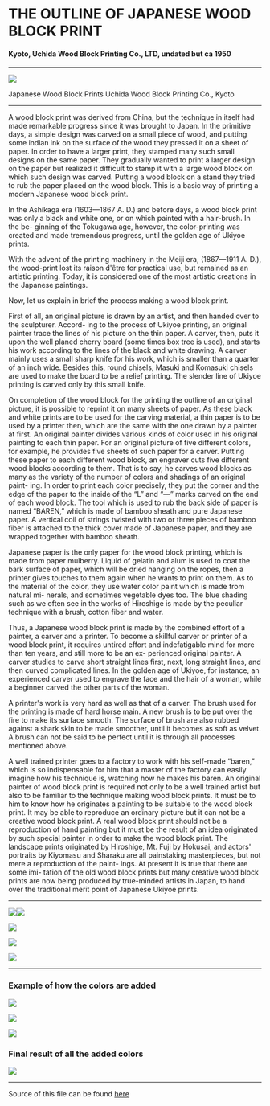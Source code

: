 # THE OUTLINE OF JAPANESE WOOD BLOCK PRINT
#### Kyoto, Uchida Wood Block Printing Co., LTD, undated but ca 1950

---

![](./../../../img/wood_block_prints/uchida_woodblock_prints_cvr-1.jpg)

Japanese Wood Block Prints
Uchida Wood Block Printing Co., Kyoto

---

A wood block print was derived from China, but
the technique in itself had made remarkable progress
since it was brought to Japan. In the primitive days,
a simple design was carved on a small piece of wood,
and putting some indian ink on the surface of the wood
they pressed it on a sheet of paper. In order to have
a larger print, they stamped many such small designs on
the same paper. They gradually wanted to print a larger
design on the paper but realized it difficult to stamp it
with a large wood block on which such design was carved.
Putting a wood block on a stand they tried to rub the
paper placed on the wood block. This is a basic way
of printing a modern Japanese wood block print.

In the Ashikaga era (1603—1867 A. D.) and before
days, a wood block print was only a black and white
one, or on which painted with a hair-brush. In the be-
ginning of the Tokugawa age, however, the color-printing
was created and made tremendous progress, until the
golden age of Ukiyoe prints.

With the advent of the printing machinery in the
Meiji era, (1867—1911 A. D.), the wood-print lost its
raison d'être for practical use, but remained as an artistic
printing. Today, it is considered one of the most artistic
creations in the Japanese paintings.

Now, let us explain in brief the process making
a wood block print.

First of all, an original picture is drawn by an
artist, and then handed over to the sculpturer. Accord-
ing to the process of Ukiyoe printing, an original painter
trace the lines of his picture on the thin paper. A carver,
then, puts it upon the well planed cherry board (some
times box tree is used), and starts his work according
to the lines of the black and white drawing. A carver
mainly uses a small sharp knife for his work, which is
smaller than a quarter of an inch wide. Besides this,
round chisels, Masuki and Komasuki chisels are used
to make the board to be a relief printing. The slender
line of Ukiyoe printing is carved only by this small knife.

On completion of the wood block for the printing
the outline of an original picture, it is possible to reprint
it on many sheets of paper. As these black and
white prints are to be used for the carving material,
a thin paper is to be used by a printer then, which are
the same with the one drawn by a painter at first. An
original painter divides various kinds of color used in
his original painting to each thin paper. For an original
picture of five different colors, for example, he provides
five sheets of such paper for a carver. Putting these
paper to each different wood block, an engraver cuts five
different wood blocks according to them. That is to
say, he carves wood blocks as many as the variety of
the number of colors and shadings of an original paint-
ing. In order to print each color precisely, they put
the corner and the edge of the paper to the inside of
the “L” and “—” marks carved on the end of each
wood block. The tool which is used to rub the back
side of paper is named “BAREN,” which is made of
bamboo sheath and pure Japanese paper. A vertical coil of
strings twisted with two or three pieces of bamboo fiber
is attached to the thick cover made of Japanese paper,
and they are wrapped together with bamboo sheath.

Japanese paper is the only paper for the wood block
printing, which is made from paper mulberry. Liquid
of gelatin and alum is used to coat the bark surface of
paper, which will be dried hanging on the ropes, then a
printer gives touches to them again when he wants to
print on them. As to the material of the color, they
use water color paint which is made from natural mi-
nerals, and sometimes vegetable dyes too. The blue
shading such as we often see in the works of Hiroshige
is made by the peculiar technique with a brush, cotton
fiber and water.

Thus, a Japanese wood block print is made by the
combined effort of a painter, a carver and a printer.
To become a skillful carver or printer of a wood block
print, it requires untired effort and indefatigable mind
for more than ten years, and still more to be an ex-
perienced original painter. A carver studies to carve
short straight lines first, next, long straight lines, and
then curved complicated lines. In the golden age of
Ukiyoe, for instance, an experienced carver used to
engrave the face and the hair of a woman, while a
beginner carved the other parts of the woman.

A printer's work is very hard as well as that of
a carver. The brush used for the printing is made of
hard horse main. A new brush is to be put over the
fire to make its surface smooth. The surface of brush are
also rubbed against a shark skin to be made smoother,
until it becomes as soft as velvet. A brush can not
be said to be perfect until it is through all processes
mentioned above.

A well trained printer goes to a factory to work
with his self-made “baren,” which is so indispensable
for him that a master of the factory can easily imagine
how his technique is, watching how he makes his baren.
An original painter of wood block print is required not
only to be a well trained artist but also to be familiar to
the technique making wood block prints. It must be
to him to know how he originates a painting to be suitable
to the wood block print. It may be able to reproduce
an ordinary picture but it can not be a creative wood
block print. A real wood block print should not be a
reproduction of hand painting but it must be the result
of an idea originated by such special painter in order
to make the wood block print. The landscape prints
originated by Hiroshige, Mt. Fuji by Hokusai, and actors'
portraits by Kiyomasu and Sharaku are all painstaking
masterpieces, but not mere a reproduction of the paint-
ings. At present it is true that there are some imi-
tation of the old wood block prints but many creative
wood block prints are now being produced by true-minded
artists in Japan, to hand over the traditional merit point
of Japanese Ukiyoe prints.

---

![](./../../../img/wood_block_prints/uchida_woodblock_prints_txt_1.jpg)![](./../../../img/wood_block_prints/uchida_woodblock_prints_txt_2.jpg)

![](./../../../img/wood_block_prints/uchida_woodblock_prints_txt_3.jpg)

![](./../../../img/wood_block_prints/uchida_woodblock_prints_txt_4.jpg)

![](./../../../img/wood_block_prints/uchida_woodblock_prints_txt_5.jpg)

---

### Example of how the colors are added

![](./../../../img/wood_block_prints/uchida_woodblock_prints_wb_2-1.jpg)

![](./../../../img/wood_block_prints/uchida_woodblock_prints_wb_7-1.jpg)

![](./../../../img/wood_block_prints/uchida_woodblock_prints_wb_11-1.jpg)

### Final result of all the added colors

![](./../../../img/wood_block_prints/uchida_woodblock_prints_box.jpg)




---
Source of this file can be found [here](https://github.com/Benjamin-Italiaander/My_Notes/tree/main/slices_of_life/art_i_enjoy/wood_block_printing/Uchida_Wood_Block_Printing)
